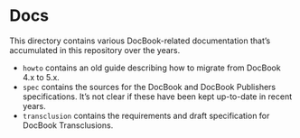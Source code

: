 # Docs

This directory contains various DocBook-related documentation that’s
accumulated in this repository over the years.

* `howto` contains an old guide describing how to migrate from DocBook 4.x to 5.x.
* `spec` contains the sources for the DocBook and DocBook Publishers
  specifications. It’s not clear if these have been kept up-to-date in recent years.
* `transclusion` contains the requirements and draft specification for
  DocBook Transclusions.
